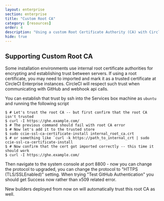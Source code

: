 ```yaml
---
layout: enterprise
section: enterprise
title: "Custom Root CA"
category: [resources]
order: 4
description: "Using a custom Root Certificate Authority (CA) with CircleCI Enterprise."
hide: true
---
```


## Supporting Custom Root CA

Some installation environments use internal root certificate authorities for encrypting
and establishing trust between servers.  If using a root certificate, you may need to
imported and mark it as a trusted certificate at CircleCI Enterprise instances.
CircleCI will respect such trust when communicating with GitHub and webhook api calls.


You can establish that trust by ssh into the Services box machine as `ubuntu` and running
the following script

```
$ # Let's trust the root CA -- but first confirm that the root CA isn't trusted
$ curl -I https://ghe.example.com/
$ # The previous command should fail with root CA error
$ # Now let's add it to the trusted store
$ sudo ccie-ssl-ca-certificate-install internal_root_ca.crt
$ # or something like `curl -k https://path_to_internal_crt | sudo
ccie-ssl-ca-certificate-install
$ # Now confirm that the cert got imported correctly -- this time it should work
$ curl -I https://ghe.example.com/
```

Then navigate to the system console at port 8800 - now you can change the
protocol to upgraded, you can change the protocol to "HTTPS (TLS/SSLEnabled)"
setting.  When trying "Test GitHub Authentication" you should get Success now
rather than x509 related error.

New builders deployed from now on will automatically trust this root CA as well.
